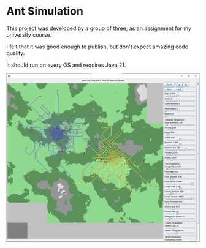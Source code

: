 # Ant Simulation
This project was developed by a group of three, as an assignment for my university course.

I felt that it was good enough to publish, but don't expect amazing code quality.

It should run on every OS and requires Java 21.

![screenshot.png](screenshot.png)